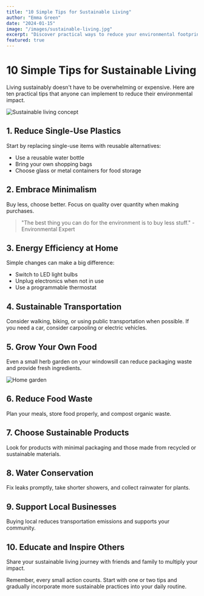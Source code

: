 ```yaml
---
title: "10 Simple Tips for Sustainable Living"
author: "Emma Green"
date: "2024-01-15"
image: "/images/sustainable-living.jpg"
excerpt: "Discover practical ways to reduce your environmental footprint and live more sustainably without breaking the bank."
featured: true
---
```


# 10 Simple Tips for Sustainable Living

Living sustainably doesn't have to be overwhelming or expensive. Here are ten practical tips that anyone can implement to reduce their environmental impact.

![Sustainable living concept](/images/eco-home.jpg)

## 1. Reduce Single-Use Plastics

Start by replacing single-use items with reusable alternatives:
- Use a reusable water bottle
- Bring your own shopping bags
- Choose glass or metal containers for food storage

## 2. Embrace Minimalism

Buy less, choose better. Focus on quality over quantity when making purchases.

> "The best thing you can do for the environment is to buy less stuff." - Environmental Expert

## 3. Energy Efficiency at Home

Simple changes can make a big difference:
- Switch to LED light bulbs
- Unplug electronics when not in use
- Use a programmable thermostat

## 4. Sustainable Transportation

Consider walking, biking, or using public transportation when possible. If you need a car, consider carpooling or electric vehicles.

## 5. Grow Your Own Food

Even a small herb garden on your windowsill can reduce packaging waste and provide fresh ingredients.

![Home garden](/images/home-garden.jpg)

## 6. Reduce Food Waste

Plan your meals, store food properly, and compost organic waste.

## 7. Choose Sustainable Products

Look for products with minimal packaging and those made from recycled or sustainable materials.

## 8. Water Conservation

Fix leaks promptly, take shorter showers, and collect rainwater for plants.

## 9. Support Local Businesses

Buying local reduces transportation emissions and supports your community.

## 10. Educate and Inspire Others

Share your sustainable living journey with friends and family to multiply your impact.

Remember, every small action counts. Start with one or two tips and gradually incorporate more sustainable practices into your daily routine.
